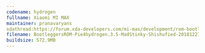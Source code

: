 ```yaml
---
codename: hydrogen
fullname: Xiaomi MI MAX
maintainer: pranavaryans
xdathread:https://forum.xda-developers.com/mi-max/development/rom-bootleggersrom-2-2-t3783863
filename: BootleggersROM-Pie4hydrogen.3.5-MadStinky-Shishufied-20181227.zip
buildsize: 572.9MB
---
```

